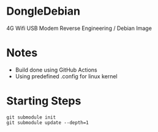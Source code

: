 # DongleDebian
4G Wifi USB Modem Reverse Engineering / Debian Image

# Notes
* Build done using GitHub Actions
* Using predefined .config for linux kernel

# Starting Steps
```
git submodule init
git submodule update --depth=1

```